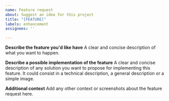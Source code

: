 ```yaml
---
name: Feature request
about: Suggest an idea for this project
title: "[FEATURE]"
labels: enhancement
assignees: ''

---
```


**Describe the feature you'd like have**
A clear and concise description of what you want to happen.

**Describe a possible implementation of the feature**
A clear and concise description of any solution you want to propose for implementing this feature. It could consist in a technical description, a general description or a simple image. 

**Additional context**
Add any other context or screenshots about the feature request here.
